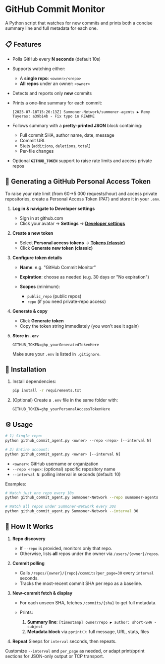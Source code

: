# GitHub Commit Monitor

A Python script that watches for new commits and prints both a concise summary line and full metadata for each one.

## 📋 Features

* Polls GitHub every **N seconds** (default 10s)
* Supports watching either:
  * A **single repo**: `<owner>/<repo>`
  * **All repos** under an owner: `<owner>`

* Detects and reports only **new** commits
* Prints a one-line summary for each commit:

  ```
  [2025-07-18T15:26:13Z] Summoner-Network/summoner-agents ▶ Remy Tuyeras: a39b14b - Fix typo in README
  ```

* Follows summary with a **pretty-printed JSON** block containing:

  * Full commit SHA, author name, date, message
  * Commit URL
  * Stats (`additions`, `deletions`, `total`)
  * Per-file changes

* Optional **`GITHUB_TOKEN`** support to raise rate limits and access private repos

## 🔑 Generating a GitHub Personal Access Token

To raise your rate limit (from 60→5 000 requests/hour) and access private repositories, create a Personal Access Token (PAT) and store it in your `.env`.

1. **Log in & navigate to Developer settings**

   * Sign in at github.com
   * Click your avatar → **Settings** → [**Developer settings**](https://github.com/settings/apps)

2. **Create a new token**

   * Select **Personal access tokens** → [**Tokens (classic)**](https://github.com/settings/tokens)
   * Click **Generate new token (classic)**

3. **Configure token details**

   * **Name**: e.g. "GitHub Commit Monitor"
   * **Expiration**: choose as needed (e.g. 30 days or "No expiration")
   * **Scopes** (minimum):

     * `public_repo` (public repos)
     * `repo` (if you need private-repo access)

4. **Generate & copy**

   * Click **Generate token**
   * Copy the token string immediately (you won't see it again)

5. **Store in `.env`**

   ```env
   GITHUB_TOKEN=ghp_yourGeneratedTokenHere
   ```

   Make sure your `.env` is listed in `.gitignore`.


## 🚀 Installation

1. Install dependencies:

   ```bash
   pip install -r requirements.txt
   ```
2. (Optional) Create a `.env` file in the same folder with:

   ```env
   GITHUB_TOKEN=ghp_yourPersonalAccessTokenHere
   ```

## ⚙️ Usage

```bash
# 1) Single repo:
python github_commit_agent.py <owner> --repo <repo> [--interval N]

# 2) Entire account:
python github_commit_agent.py <owner> [--interval N]
```

* `<owner>`: GitHub username or organization
* `--repo <repo>`: (optional) specific repository name
* `--interval N`: polling interval in seconds (default: 10)

Examples:

```bash
# Watch just one repo every 10s
python github_commit_agent.py Summoner-Network --repo summoner-agents

# Watch all repos under Summoner-Network every 30s
python github_commit_agent.py Summoner-Network --interval 30
```

## 🔧 How It Works

1. **Repo discovery**

   * If `--repo` is provided, monitors only that repo.
   * Otherwise, lists **all** repos under the owner via `/users/{owner}/repos`.

2. **Commit polling**

   * Calls `/repos/{owner}/{repo}/commits?per_page=30` every `interval` seconds.
   * Tracks the most-recent commit SHA per repo as a baseline.

3. **New-commit fetch & display**

   * For each unseen SHA, fetches `/commits/{sha}` to get full metadata.
   * Prints:

     1. **Summary line**: `[timestamp] owner/repo ▶ author: short-SHA - subject`
     2. **Metadata block** via `pprint()`: full message, URL, stats, files

4. **Repeat**
   Sleeps for `interval` seconds, then repeats.


Customize `--interval` and `per_page` as needed, or adapt print/pprint sections for JSON-only output or TCP transport.
